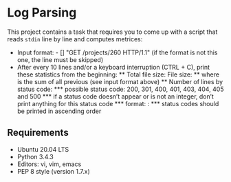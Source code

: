 # Log Parsing
This project contains a task that requires you to come up with a script that reads `stdin` line by line and computes metrices:
* Input format: <IP Address> - [<date>] "GET /projects/260 HTTP/1.1" <status code> <file size> (if the format is not this one, the line must be skipped)
* After every 10 lines and/or a keyboard interruption (CTRL + C), print these statistics from the beginning:
** Total file size: File size: <total size>
** where <total size> is the sum of all previous <file size> (see input format above)
** Number of lines by status code:
*** possible status code: 200, 301, 400, 401, 403, 404, 405 and 500
*** if a status code doesn’t appear or is not an integer, don’t print anything for this status code
*** format: <status code>: <number>
*** status codes should be printed in ascending order

## Requirements
- Ubuntu 20.04 LTS
- Python 3.4.3
- Editors: vi, vim, emacs
- PEP 8 style (version 1.7.x)
